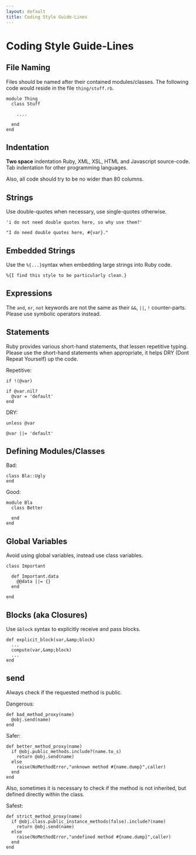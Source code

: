 ```yaml
---
layout: default
title: Coding Style Guide-Lines
---
```


Coding Style Guide-Lines
========================

File Naming
-----------

Files should be named after their contained modules/classes.
The following code would reside in the file `thing/stuff.rb`.

    module Thing
      class Stuff

        ....

      end
    end

Indentation
-----------

**Two space** indentation Ruby, XML, XSL, HTML and Javascript source-code.
Tab indentation for other programming languages.

Also, all code should try to be no wider than 80 columns.

Strings
-------

Use double-quotes when necessary, use single-quotes otherwise.

    'i do not need double quotes here, so why use them?'

    "I do need double quotes here, #{var}."

Embedded Strings
----------------

Use the <code>%{...}</code>syntax when embedding large strings into Ruby
code.

    %{I find this style to be particularly clean.}

Expressions
-----------

The <code>and</code>, <code>or</code>, <code>not</code> keywords are
not the same as their <code>&&</code>, <code>||</code>, <code>!</code>
counter-parts. Please use symbolic operators instead.

Statements
----------

Ruby provides various short-hand statements, that lessen repetitive typing.
Please use the short-hand statements
when appropriate, it helps DRY (Dont Repeat Yourself) up the code.

Repetitive:

    if !(@var)

    if @var.nil?
      @var = 'default'
    end

DRY:

    unless @var

    @var ||= 'default'

Defining Modules/Classes
------------------------

Bad:

    class Bla::Ugly
    end

Good:

    module Bla
      class Better

      end
    end

Global Variables
----------------

Avoid using global variables, instead use class variables.

    class Important
      
      def Important.data
        @@data ||= {}
      end
      
    end

Blocks (aka Closures)
---------------------

Use <code>&block</code> syntax to explicitly receive and pass blocks.

    def explicit_block(var,&amp;block)
      ...
      compute(var,&amp;block)
      ...
    end

send
----

Always check if the requested method is public.

Dangerous:

    def bad_method_proxy(name)
      @obj.send(name)
    end

Safer:

    def better_method_proxy(name)
      if @obj.public_methods.include?(name.to_s)
        return @obj.send(name)
      else
        raise(NoMethodError,"unknown method #{name.dump}",caller)
      end
    end

Also, sometimes it is necessary to check if the method is not inherited,
but defined directly within the class.

Safest:

    def strict_method_proxy(name)
      if @obj.class.public_instance_methods(false).include?(name)
        return @obj.send(name)
      else
        raise(NoMethodError,"undefined method #{name.dump}",caller)
      end
    end

